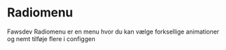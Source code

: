 # Radiomenu
Fawsdev Radiomenu er en menu hvor du kan vælge forksellige animationer og nemt tilføje flere i configgen
